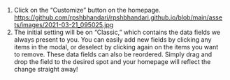 1. Click on the “Customize” button on the homepage.
https://github.com/rpshbhandari/rpshbhandari.github.io/blob/main/assets/images/2021-03-21_095025.jpg
2. The initial setting will be on “Classic,” which contains the data fields we always present to you. You can easily add new fields by clicking any items in the modal, or deselect by clicking again on the items you want to remove. These data fields can also be reordered. Simply drag and drop the field to the desired spot and your homepage will reflect the change straight away!
